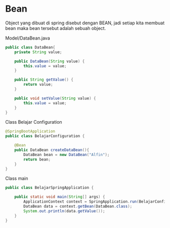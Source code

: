 # Bean

Object yang dibuat di spring disebut dengan BEAN, jadi setiap kita membuat bean maka bean tersebut adalah sebuah object.

Model/DataBean.java
```java
public class DataBean{
    private String value;

    public DataBean(String value) {
        this.value = value;
    }

    public String getValue() {
        return value;
    }

    public void setValue(String value) {
        this.value = value;
    }
}
```

Class Belajar Configuration
```java
@SpringBootApplication
public class BelajarConfiguration {

    @Bean
	public DataBean createDataBean(){
        DataBean bean = new DataBean("Alfin");
        return bean;
    }
}
```


Class main
```java
public class BelajarSpringApplication {

	public static void main(String[] args) {
        ApplicationContext context = SpringApplication.run(BelajarConfiguration.class, args);
        DataBean data = context.getBean(DataBean.class);
		System.out.println(data.getValue());
    }
}
```
